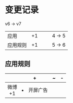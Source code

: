 # 变更记录

v6 -> v7

||||||
|-|:-:|:-:|:-:|:-:|
|应用|+1|||4 -> 5|
|应用规则|+1|||5 -> 6|

## 应用规则

||+|~|-|
|:-:|-|-|-|
|微博<br>+1|<li>开屏广告|||
